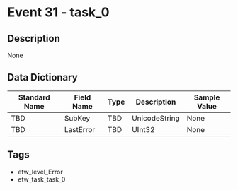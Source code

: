 # Event 31 - task_0

## Description
None

## Data Dictionary
|Standard Name|Field Name|Type|Description|Sample Value|
|---|---|---|---|---|
|TBD|SubKey|TBD|UnicodeString|None|None|
|TBD|LastError|TBD|UInt32|None|None|

## Tags
* etw_level_Error
* etw_task_task_0